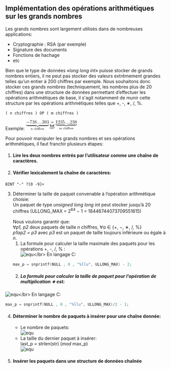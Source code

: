 ## Implémentation des opérations arithmétiques sur les grands nombres

Les grands nombres sont largement utilisés dans de nombreuses applications:
- Cryptographie : RSA (par exemple)
- Signature des documents
- Fonctions de hachage
- etc

Bien que le type de données «*long long int*» puisse stocker de grands nombres entiers, il ne peut
pas stocker des valeurs extrêmement grandes telles qu’un entier à 200 chiffres par exemple.
Nous souhaitons donc stocker ces grands nombres (techniquement, les nombres plus de 20 chiffres)
dans une structure de données permettant d’effectuer les opérations arithmétiques de base, il
s'agit notamment de munir cette structure par les opérations arithmétiques telles que +, -, ∗, /, %.
```
( n chiffres ) OP ( m chiffres )
```
Exemple: <img src="img/i1.png" alt="738....393+1235....238" height="32px" />

Pour pouvoir manipuler les grands nombres et ses opérations arithmétiques, il faut franchir plusieurs étapes:
1. #### Lire les deux nombres entrés par l’utilisateur comme une chaîne de caractères.
2. #### Vérifier lexicalement la chaîne de caractères:
```
BINT "-" ?[0 -9]+
```
3. Déterminer la taille de paquet convenable à l’opération arithmétique choisie:</br>
Un paquet de type *unsigned long long int* peut stocker jusqu’à 20 chiffres
(ULLONG_MAX = 2<sup>64</sup> − 1 = 18446744073709551615)</br></br>
Nous voulons garantir que:</br>
∀*p1, p2* deux paquets de taille *n* chiffres, ∀α ∈ {+, −, ∗, /, %}</br>
*p1αp2 = p3* avec *p3* est un paquet de taille toujours inférieure ou égale à *n*.</br>
   1. La formule pour calculer la taille maximale des paquets pour les opérations +, -, /, % :</br>
![equ](https://render.githubusercontent.com/render/math?math=\text{max\_p}%20=%20\text{nombre\_chiffres(ULLONG\_MAX)}-2)</br>
En langage C: 
   ```c
   max_p = snprintf(NULL , 0 , "%llu", ULLONG_MAX) - 2;
   ```
   2. ##### La formule pour calculer la taille de paquet pour l’opération de multiplication ∗ est:</br>
![equ](https://render.githubusercontent.com/render/math?math=\text{max\_p}%20=%20\frac{\text{nombre\_chiffres(ULLONG\_MAX)}}{2}-1)</br>
En langage C:
   ```c
   max_p = snprintf(NULL , 0 , "%llu", ULLONG_MAX)/2 - 1;
   ```
4. #### Déterminer le nombre de paquets à insérer pour une chaîne donnée:
   - Le nombre de paquets:</br>![equ](https://render.githubusercontent.com/render/math?math=$nb%20=%20\frac{\text{strlen(str)}}{\text{max\_p}}$)
   - La taille du dernier paquet à insérer:</br>last_p = strlen(str) (*mod* max_p)</br>
   ![equ](https://render.githubusercontent.com/render/math?math=Avec%3A%5Cbegin%7Bcases%7D%0A%5Ctextit%7Bstrlen()%3A%7D%5Ctext%7Best%20une%20fonction%20qui%20permet%20de%20calculer%20la%20longueur%20d'une%20cha%C3%AEne%20de%20caract%C3%A8res%7D%5C%5C%0A%20%20%5Ctextit%7Bstr%3A%7D%5Ctext%7Best%20la%20cha%C3%AEne%20entr%C3%A9%20par%20l'utilisateur%7D%5C%5C%0A%5Ctextit%7Bmax%5C_p%3A%7D%5Ctext%7Best%20la%20taille%20de%20paquet%20calcul%C3%A9e%20pr%C3%A9c%C3%A9demment%20%C3%A0%20l'%C3%A9tape%20(3)%7D%5C%5C%0A%5Cend%7Bcases%7D)
5. #### Insérer les paquets dans une structure de données chaînée
